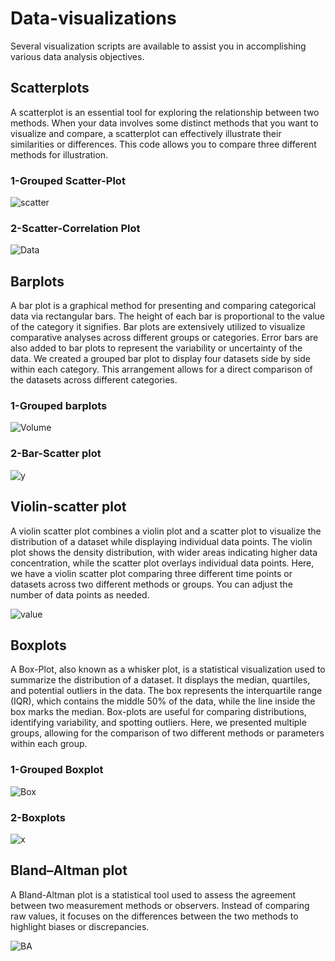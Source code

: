 # Data-visualizations
Several visualization scripts are available to assist you in accomplishing various data analysis objectives.

## Scatterplots
A scatterplot is an essential tool for exploring the relationship between two methods. When your data involves some distinct methods that you want to visualize and compare, a scatterplot can effectively illustrate their similarities or differences. This code allows you to compare three different methods for illustration.

### 1-Grouped Scatter-Plot
![scatter](https://github.com/user-attachments/assets/c52a590b-cdeb-41b7-ad48-06e6f4a93095)

### 2-Scatter-Correlation Plot
![Data](https://github.com/user-attachments/assets/7243e195-e2de-4312-aee0-d61a7ac9e3f0)

## Barplots
A bar plot is a graphical method for presenting and comparing categorical data via rectangular bars. The height of each bar is proportional to the value of the category it signifies. Bar plots are extensively utilized to visualize comparative analyses across different groups or categories. Error bars are also added to bar plots to represent the variability or uncertainty of the data. We created a grouped bar plot to display four datasets side by side within each category. This arrangement allows for a direct comparison of the datasets across different categories.

### 1-Grouped barplots
![Volume](https://github.com/user-attachments/assets/34f36814-93ba-48a0-860f-f2d0bdbd3d46)

### 2-Bar-Scatter plot
![y](https://github.com/user-attachments/assets/33d9e0aa-aba9-4d9f-9655-1c8146efc060)

## Violin-scatter plot
A violin scatter plot combines a violin plot and a scatter plot to visualize the distribution of a dataset while displaying individual data points. The violin plot shows the density distribution, with wider areas indicating higher data concentration, while the scatter plot overlays individual data points. Here, we have a violin scatter plot comparing three different time points or datasets across two different methods or groups. You can adjust the number of data points as needed.

![value](https://github.com/user-attachments/assets/25df1135-d282-4736-aa46-fbe12f2109b9)

## Boxplots
A Box-Plot, also known as a whisker plot, is a statistical visualization used to summarize the distribution of a dataset. It displays the median, quartiles, and potential outliers in the data. The box represents the interquartile range (IQR), which contains the middle 50% of the data, while the line inside the box marks the median. Box-plots are useful for comparing distributions, identifying variability, and spotting outliers. Here, we presented multiple groups, allowing for the comparison of two different methods or parameters within each group.

### 1-Grouped Boxplot
![Box](https://github.com/user-attachments/assets/305b473b-2b63-47d0-8dee-8bf3fe231611)

### 2-Boxplots
![x](https://github.com/user-attachments/assets/da0f2388-689f-411e-a0fe-6473025ed9d8)

## Bland–Altman plot
A Bland-Altman plot is a statistical tool used to assess the agreement between two measurement methods or observers. Instead of comparing raw values, it focuses on the differences between the two methods to highlight biases or discrepancies.

![BA](https://github.com/user-attachments/assets/b08e98c8-e891-4fc6-8f10-690d76acc081)



